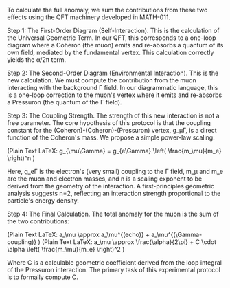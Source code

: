 To calculate the full anomaly, we sum the contributions from these two effects using the QFT machinery developed in MATH-011.

Step 1: The First-Order Diagram (Self-Interaction).
This is the calculation of the Universal Geometric Term. In our QFT, this corresponds to a one-loop diagram where a Coheron (the muon) emits and re-absorbs a quantum of its own field, mediated by the fundamental vertex. This calculation correctly yields the α/2π term.

Step 2: The Second-Order Diagram (Environmental Interaction).
This is the new calculation. We must compute the contribution from the muon interacting with the background Γ field. In our diagrammatic language, this is a one-loop correction to the muon's vertex where it emits and re-absorbs a Pressuron (the quantum of the Γ field).

Step 3: The Coupling Strength.
The strength of this new interaction is not a free parameter. The core hypothesis of this protocol is that the coupling constant for the (Coheron)-(Coheron)-(Pressuron) vertex, g_μΓ, is a direct function of the Coheron's mass. We propose a simple power-law scaling:

(Plain Text LaTeX: g_{\mu\Gamma} = g_{e\Gamma} \left( \frac{m_\mu}{m_e} \right)^n )

Here, g_eΓ is the electron's (very small) coupling to the Γ field, m_μ and m_e are the muon and electron masses, and n is a scaling exponent to be derived from the geometry of the interaction. A first-principles geometric analysis suggests n=2, reflecting an interaction strength proportional to the particle's energy density.

Step 4: The Final Calculation.
The total anomaly for the muon is the sum of the two contributions:

(Plain Text LaTeX: a_\mu \approx a_\mu^{(echo)} + a_\mu^{(\Gamma-coupling)} )
(Plain Text LaTeX: a_\mu \approx \frac{\alpha}{2\pi} + C \cdot \alpha \left( \frac{m_\mu}{m_e} \right)^2 )

Where C is a calculable geometric coefficient derived from the loop integral of the Pressuron interaction. The primary task of this experimental protocol is to formally compute C.